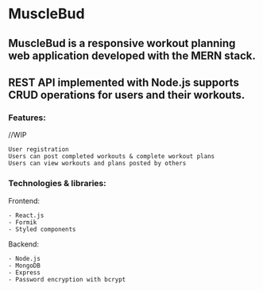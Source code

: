 # MuscleBud

## MuscleBud is a responsive workout planning web application developed with the MERN stack.

## REST API implemented with Node.js supports CRUD operations for users and their workouts.

### Features:

//WIP

```
User registration
Users can post completed workouts & complete workout plans
Users can view workouts and plans posted by others
```

### Technologies & libraries:

Frontend:

```
- React.js
- Formik
- Styled components
```

Backend:

```
- Node.js
- MongoDB
- Express
- Password encryption with bcrypt
```
